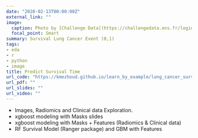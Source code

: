 ```yaml
---
date: "2020-02-13T00:00:00Z"
external_link: ""
image:
  caption: Photo by [Challenge Data](https://challengedata.ens.fr/login/?next=/participants/challenges/33/)
  focal_point: Smart
summary: Survival Lung Cancer Event (0,1)
tags:
- eda
- r
- python
- image
title: Predict Survival Time
url_code: "https://kmezhoud.github.io/learn_by_example/lung_cancer_survival_time/lung_cancer_survival_time.html"
url_pdf: ""
url_slides: ""
url_video: ""
---
```


- Images, Radiomics and Clinical data Exploration.
- xgboost modeling with Masks slides
- xgboost modeling with Masks + Features (Radiomics & Clinical data)
- RF Survival Model (Ranger package) and GBM with Features